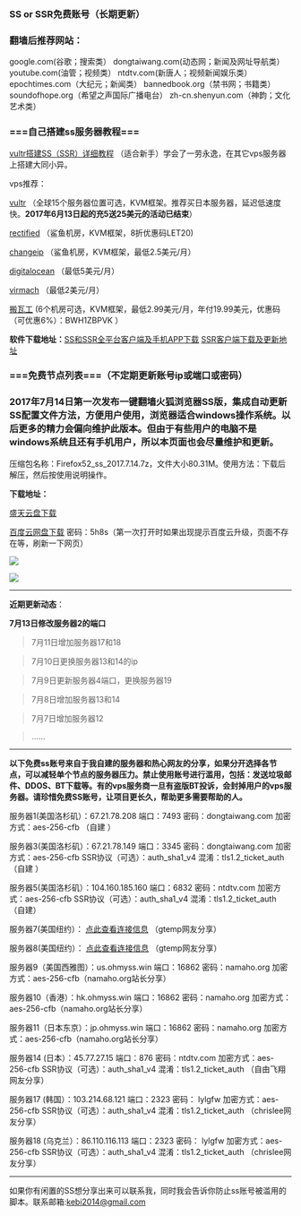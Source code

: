 ### SS or SSR免费账号（长期更新）

### 翻墙后推荐网站：

google.com(谷歌；搜索类） dongtaiwang.com(动态网；新闻及网址导航类）  youtube.com(油管；视频类）  ntdtv.com(新唐人；视频新闻娱乐类）    epochtimes.com（大纪元；新闻类）   bannedbook.org（禁书网；书籍类）   soundofhope.org（希望之声国际广播电台）
    zh-cn.shenyun.com（神韵；文化艺术类）



### ===自己搭建ss服务器教程===

[vultr搭建SS（SSR）详细教程](https://github.com/Alvin9999/new-pac/wiki/%E8%87%AA%E5%BB%BAss%E6%9C%8D%E5%8A%A1%E5%99%A8%E6%95%99%E7%A8%8B) （适合新手）学会了一劳永逸，在其它vps服务器上搭建大同小异。

vps推荐：

[vultr](http://www.vultr.com/?ref=7048874) （全球15个服务器位置可选，KVM框架。推荐买日本服务器，延迟低速度快。**2017年6月13日起的充5送25美元的活动已结束**） 

[rectified](https://secure.rectified.net/cart.php) （鲨鱼机房，KVM框架，8折优惠码LET20)  

[changeip](https://www.changeip.com/accounts/cart.php?gid=9) （鲨鱼机房，KVM框架，最低2.5美元/月）

[digitalocean](https://www.digitalocean.com/) （最低5美元/月）

[virmach](https://billing.virmach.com/cart.php?gid=18) （最低2美元/月）

[搬瓦工](https://bwh1.net/cart.php?a=confproduct&i=1) (6个机房可选，KVM框架，最低2.99美元/月，年付19.99美元，优惠码（可优惠6%）：BWH1ZBPVK ）

**软件下载地址：**[SS和SSR全平台客户端及手机APP下载](https://lai.yuweining.cn/archives/173)   [SSR客户端下载及更新地址](https://github.com/breakwa11/shadowsocks-rss)


### ===免费节点列表===（不定期更新账号ip或端口或密码）

### 2017年7月14日第一次发布一键翻墙火狐浏览器SS版，集成自动更新SS配置文件方法，方便用户使用，浏览器适合windows操作系统。以后更多的精力会偏向维护此版本。但由于有些用户的电脑不是windows系统且还有手机用户，所以本页面也会尽量维护和更新。

压缩包名称：Firefox52_ss_2017.7.14.7z，文件大小80.31M。使用方法：下载后解压，然后按使用说明操作。

**下载地址：**

[盛天云盘下载](http://pan.stnts.com/s/FFBJUzf)

[百度云网盘下载](http://pan.baidu.com/s/1bpGlM4B) 密码：5h8s（第一次打开时如果出现提示百度云升级，页面不存在等，刷新一下网页）

![](https://raw.githubusercontent.com/Alvin9999/pac2/master/ss002.png)

![](https://raw.githubusercontent.com/Alvin9999/pac2/master/ss001.PNG)


***


**近期更新动态**：

**7月13日修改服务器2的端口**

> 7月11日增加服务器17和18

> 7月10日更换服务器13和14的ip

> 7月9日更新服务器4端口，更换服务器19

> 7月8日增加服务器13和14

> 7月7日增加服务器12

> ......

***

**以下免费ss账号来自于我自建的服务器和热心网友的分享，如果分开选择各节点，可以减轻单个节点的服务器压力。禁止使用账号进行滥用，包括：发送垃圾邮件、DDOS、BT下载等。有的vps服务商一旦有盗版BT投诉，会封掉用户的vps服务器。请珍惜免费SS账号，让项目更长久，帮助更多需要帮助的人。**

服务器1(美国洛杉矶）：67.21.78.208 端口：7493 密码：dongtaiwang.com 加密方式：aes-256-cfb   （自建 ）

服务器3(美国洛杉矶）：67.21.78.149 端口：3345 密码：dongtaiwang.com  加密方式：aes-256-cfb  SSR协议（可选）：auth_sha1_v4  混淆：tls1.2_ticket_auth  （自建 ）

服务器5(美国洛杉矶）：104.160.185.160  端口：6832  密码：ntdtv.com  加密方式：aes-256-cfb    SSR协议（可选）：auth_sha1_v4  混淆：tls1.2_ticket_auth （自建）

服务器7(美国纽约）： [点此查看连接信息](https://github.com/candy2107/new-pac/blob/ss/data/ss1.md) （gtemp网友分享）

服务器8(美国纽约）： [点此查看连接信息](https://github.com/candy2107/new-pac/blob/ss/data/ss2.md) （gtemp网友分享）

服务器9（美国西雅图）：us.ohmyss.win  端口：16862  密码：namaho.org  加密方式：aes-256-cfb（namaho.org站长分享）

服务器10（香港）：hk.ohmyss.win  端口：16862  密码：namaho.org  加密方式：aes-256-cfb（namaho.org站长分享）

服务器11（日本东京）：jp.ohmyss.win  端口：16862  密码：namaho.org  加密方式：aes-256-cfb（namaho.org站长分享）

服务器14 (日本）：45.77.27.15  端口：876  密码：ntdtv.com  加密方式：aes-256-cfb  SSR协议（可选）：auth_sha1_v4  混淆：tls1.2_ticket_auth （自由飞翔网友分享）

服务器17 (韩国）：103.214.68.121  端口：2323  密码： lylgfw  加密方式：aes-256-cfb  SSR协议（可选）：auth_sha1_v4  混淆：tls1.2_ticket_auth （chrislee网友分享）

服务器18 (乌克兰）：86.110.116.113  端口：2323  密码： lylgfw  加密方式：aes-256-cfb  SSR协议（可选）：auth_sha1_v4  混淆：tls1.2_ticket_auth （chrislee网友分享）


***

如果你有闲置的SS想分享出来可以联系我，同时我会告诉你防止ss账号被滥用的脚本。联系邮箱:kebi2014@gmail.com 